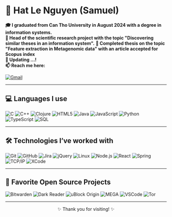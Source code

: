 # 👋 Hat Le Nguyen (Samuel)

**🎓 I graduated from Can Tho University in August 2024 with a degree in information systems.**  
**🧪 Head of the scientific research project with the topic "Discovering similar theses in an information system".** 
**🧪 Completed thesis on the topic "Feature extraction in Metagenomic data" with an article accepted for Scopus index**   
**💬 Updating ...!**  
**📫 Reach me here:**


[![Gmail](https://img.shields.io/badge/-GMAIL-D14836?style=for-the-badge&logo=gmail&logoColor=white)](mailto:lnhhat13579@gmail.com)


---

## 💻 Languages I use

![C](https://img.shields.io/badge/-C-000000?style=flat&logo=c)
![C++](https://img.shields.io/badge/-C++-000000?style=flat&logo=c%2B%2B)
![Clojure](https://img.shields.io/badge/-Clojure-000000?style=flat&logo=clojure)
![HTML5](https://img.shields.io/badge/-HTML5-000000?style=flat&logo=html5)
![Java](https://img.shields.io/badge/-Java-000000?style=flat&logo=java)
![JavaScript](https://img.shields.io/badge/-JavaScript-000000?style=flat&logo=javascript)
![Python](https://img.shields.io/badge/-Python-000000?style=flat&logo=python)
![TypeScript](https://img.shields.io/badge/-TypeScript-000000?style=flat&logo=typescript)
![SQL](https://img.shields.io/badge/-SQL-000000?style=flat&logo=postgresql)

---

## 🛠️ Technologies I’ve worked with

![Git](https://img.shields.io/badge/-Git-222222?style=flat&logo=git&logoColor=F05032)
![GitHub](https://img.shields.io/badge/-GitHub-222222?style=flat&logo=github&logoColor=181717)
![Jira](https://img.shields.io/badge/-Jira-222222?style=flat&logo=jira-software&logoColor=0052CC)
![jQuery](https://img.shields.io/badge/-jQuery-222222?style=flat&logo=jQuery&logoColor=0769AD)
![Linux](https://img.shields.io/badge/-Linux-222222?style=flat&logo=linux&logoColor=FCC624)
![Node.js](https://img.shields.io/badge/-Node.js-222222?style=flat&logo=node.js&logoColor=339933)
![React](https://img.shields.io/badge/-React-222222?style=flat&logo=React&logoColor=61DAFB)
![Spring](https://img.shields.io/badge/-Spring-222222?style=flat&logo=spring&logoColor=6DB33F)
![TCP/IP](https://img.shields.io/badge/-TCP/IP-222222?style=flat&logo=cisco&logoColor=white)
![XCode](https://img.shields.io/badge/-XCode-222222?style=flat&logo=XCode&logoColor=1575F9)

---

## 💚 Favorite Open Source Projects

![Bitwarden](https://img.shields.io/badge/-Bitwarden-444444?style=flat&logo=bitwarden&logoColor=175DDC)
![Dark Reader](https://img.shields.io/badge/-Dark%20Reader-444444?style=flat&logo=Dark-Reader&logoColor=2f7485)
![uBlock Origin](https://img.shields.io/badge/-uBlock%20Origin-444444?style=flat&logo=UBlock-Origin&logoColor=800000)
![MEGA](https://img.shields.io/badge/-MEGA-444444?style=flat&logo=mega&logoColor=D9272E)
![VSCode](https://img.shields.io/badge/-VSCode-444444?style=flat&logo=visual-studio-code&logoColor=007ACC)
![Tor](https://img.shields.io/badge/-Tor-444444?style=flat&logo=tor&logoColor=7E4798)

---

<p align="center">✨ Thank you for visiting! ✨</p>
